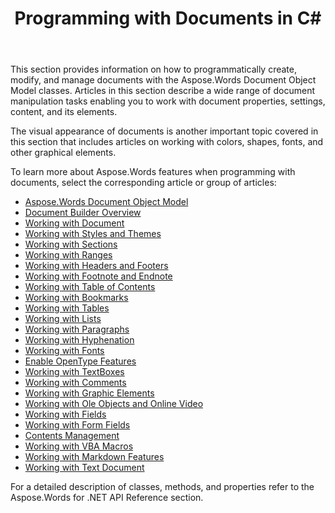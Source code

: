 ﻿---
title: Programming with Documents in C#
second_title: Aspose.Words for .NET
articleTitle: Programming with Documents
linktitle: Programming with Documents
type: docs
description: "Use the Aspose.Words Document Object Model classes to programmatically create, modify, and manage documents with .NET using C#. Work with document properties, settings, and content, as well as with document appearence through the management of colors, shapes, fonts and other graphics."
weight: 60
url: /net/programming-with-documents/
---

This section provides information on how to programmatically create, modify, and manage documents with the Aspose.Words Document Object Model classes. Articles in this section describe a wide range of document manipulation tasks enabling you to work with document properties, settings, content, and its elements.

The visual appearance of documents is another important topic covered in this section that includes articles on working with colors, shapes, fonts, and other graphical elements.

To learn more about Aspose.Words features when programming with documents, select the corresponding article or group of articles:

- [Aspose.Words Document Object Model](/words/net/aspose-words-document-object-model/)
- [Document Builder Overview](/words/net/document-builder-overview/)
- [Working with Document](/words/net/working-with-document/)
- [Working with Styles and Themes](/words/net/working-with-styles-and-themes/)
- [Working with Sections](/words/net/working-with-sections/)
- [Working with Ranges](/words/net/working-with-ranges/)
- [Working with Headers and Footers](/words/net/working-with-headers-and-footers/)
- [Working with Footnote and Endnote](/words/net/working-with-footnote-and-endnote/)
- [Working with Table of Contents](/words/net/working-with-table-of-contents/)
- [Working with Bookmarks](/words/net/working-with-bookmarks/)
- [Working with Tables](/words/net/working-with-tables/)
- [Working with Lists](/words/net/working-with-lists/)
- [Working with Paragraphs](/words/net/working-with-paragraphs/)
- [Working with Hyphenation](/words/net/working-with-hyphenation/)
- [Working with Fonts](/words/net/working-with-fonts/)
- [Enable OpenType Features](/words/net/enable-opentype-features/)
- [Working with TextBoxes](/words/net/working-with-textboxes/)
- [Working with Comments](/words/net/working-with-comments/)
- [Working with Graphic Elements](/words/net/working-with-graphic-elements/)
- [Working with Ole Objects and Online Video](/words/net/working-with-ole-objects-and-online-video/)
- [Working with Fields](/words/net/working-with-fields/)
- [Working with Form Fields](/words/net/working-with-form-fields/)
- [Contents Management](/words/net/contents-management/)
- [Working with VBA Macros](/words/net/working-with-vba-macros/)
- [Working with Markdown Features](/words/net/working-with-markdown-features/)
- [Working with Text Document](/words/net/work-with-text-document/)

For a detailed description of classes, methods, and properties refer to the Aspose.Words for .NET API Reference section.